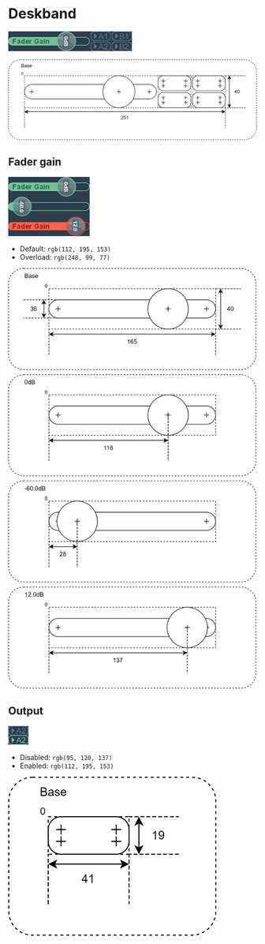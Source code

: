 # Deskband

![Deskband image](deskband.png)

![Deskband scetch](deskband.svg)

## Fader gain

![Fader gain image](fader_gain.png)

- Default: `rgb(112, 195, 153)`
- Overload: `rgb(248, 99, 77)`

![Fader gain scetch](fader_gain.svg)

## Output

![Output image](output.png)

- Disabled: `rgb(95, 120, 137)`
- Enabled: `rgb(112, 195, 153)`

![Output scetch](output.svg)
